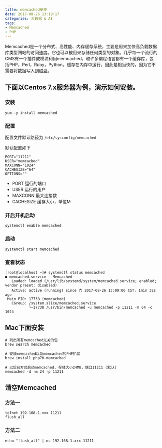 ```yaml
---
title: memcached安装
date: 2017-08-26 13:19:17
categories: 大数据 & AI
tags:
- Memcached
- PHP
---
```


Memcached是一个分布式、高性能、内存缓存系统，主要是用来加快高负载数据库类型网站的访问速度。它也可以被用来存储任何类型的对象。几乎每一个流行的CMS有一个插件或模块利用memcached，和许多编程语言都有一个缓存库，包括PHP，Perl，Ruby，Python。缓存在内存中运行，因此是相当快的，因为它不需要将数据写入到磁盘。

## 下面以Centos 7.x服务器为例，演示如何安装。

### 安装

~~~
yum -y install memcached
~~~

### 配置

配置文件默认路径为 `/etc/sysconfig/memcached`

默认配置如下

~~~
PORT="11211"
USER="memcached"
MAXCONN="1024"
CACHESIZE="64"
OPTIONS=""
~~~

- PORT 运行的端口
- USER 运行的用户
- MAXCONN 最大连接数
- CACHESIZE 缓存大小，单位M

### 开启开机启动

~~~Shell
systemctl enable memcached
~~~

### 启动

~~~Shell
systemctl start memcached
~~~

### 查看状态

~~~Shell
[root@localhost ~]# systemctl status memcached
● memcached.service - Memcached
   Loaded: loaded (/usr/lib/systemd/system/memcached.service; enabled; vendor preset: disabled)
   Active: active (running) since 六 2017-08-26 13:09:06 CST; 1min 32s ago
 Main PID: 17738 (memcached)
   CGroup: /system.slice/memcached.service
           └─17738 /usr/bin/memcached -u memcached -p 11211 -m 64 -c 1024
~~~

## Mac下面安装

~~~Shell
# 列出所有memcached先关的包
brew search memcached

# 安装memcached以及memcached的PHP扩展
brew install php70-memcached

# 以后台方式启动memcached, 存储大小24MB，端口11211 (默认)
memcached -d -m 24 -p 11211
~~~

## 清空Memcached

### 方法一

~~~Shell
telnet 192.168.1.xxx 11211
flush_all
~~~

### 方法二

~~~Shell
echo "flush_all" | nc 192.168.1.xxx 11211
~~~